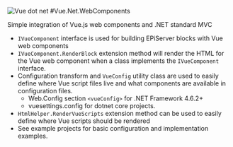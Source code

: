 ![Vue dot net](https://raw.githubusercontent.com/wpatter6/vue-dotnet/master/vue-dotnet-icon.png)
#Vue.Net.WebComponents

Simple integration of Vue.js web components and .NET standard MVC

- `IVueComponent` interface is used for building EPiServer blocks with Vue web components
- `IVueComponent.RenderBlock` extension method will render the HTML for the Vue web component when a class implements the `IVueComponent` interface.
- Configuration transform and `VueConfig` utility class are used to easily define where Vue script files live and what components are available in configuration files.
	- Web.Config section `<vueConfig>` for .NET Framework 4.6.2+
	- vuesettings.config for dotnet core projects.
- `HtmlHelper.RenderVueScripts` extension method can be used to easily define where Vue scripts should be rendered
- See example projects for basic configuration and implementation examples.
